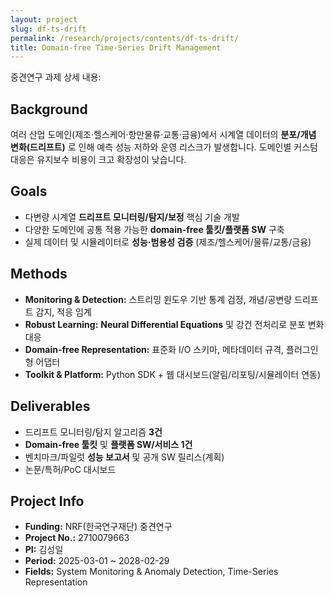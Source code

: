 ```yaml
---
layout: project
slug: df-ts-drift
permalink: /research/projects/contents/df-ts-drift/
title: Domain-free Time-Series Drift Management
---
```


중견연구 과제 상세 내용:

## Background
여러 산업 도메인(제조·헬스케어·항만물류·교통·금융)에서 시계열 데이터의 **분포/개념 변화(드리프트)** 로 인해
예측 성능 저하와 운영 리스크가 발생합니다. 도메인별 커스텀 대응은 유지보수 비용이 크고 확장성이 낮습니다.

## Goals
- 다변량 시계열 **드리프트 모니터링/탐지/보정** 핵심 기술 개발
- 다양한 도메인에 공통 적용 가능한 **domain-free 툴킷/플랫폼 SW** 구축
- 실제 데이터 및 시뮬레이터로 **성능·범용성 검증** (제조/헬스케어/물류/교통/금융)

## Methods
- **Monitoring & Detection:** 스트리밍 윈도우 기반 통계 검정, 개념/공변량 드리프트 감지, 적응 임계
- **Robust Learning:** **Neural Differential Equations** 및 강건 전처리로 분포 변화 대응
- **Domain-free Representation:** 표준화 I/O 스키마, 메타데이터 규격, 플러그인형 어댑터
- **Toolkit & Platform:** Python SDK + 웹 대시보드(알림/리포팅/시뮬레이터 연동)

## Deliverables
- 드리프트 모니터링/탐지 알고리즘 **3건**
- **Domain-free 툴킷** 및 **플랫폼 SW/서비스 1건**
- 벤치마크/파일럿 **성능 보고서** 및 공개 SW 릴리스(계획)
- 논문/특허/PoC 대시보드

## Project Info
- **Funding:** NRF(한국연구재단) 중견연구
- **Project No.:** 2710079663
- **PI:** 김성일
- **Period:** 2025-03-01 ~ 2028-02-29
- **Fields:** System Monitoring & Anomaly Detection, Time-Series Representation
